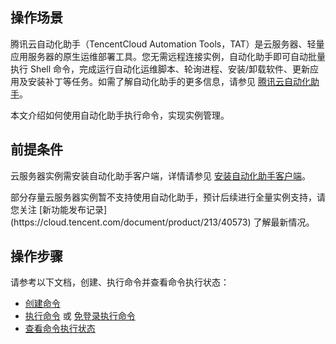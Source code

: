 ## 操作场景
腾讯云自动化助手（TencentCloud Automation Tools，TAT）是云服务器、轻量应用服务器的原生运维部署工具。您无需远程连接实例，自动化助手即可自动批量执行 Shell 命令，完成运行自动化运维脚本、轮询进程、安装/卸载软件、更新应用及安装补丁等任务。如需了解自动化助手的更多信息，请参见 [腾讯云自动化助手](https://cloud.tencent.com/document/product/1340/50752)。

本文介绍如何使用自动化助手执行命令，实现实例管理。

## 前提条件
云服务器实例需安装自动化助手客户端，详情请参见 [安装自动化助手客户端](https://cloud.tencent.com/document/product/1340/51945)。


<dx-alert infotype="explain" title="">
部分存量云服务器实例暂不支持使用自动化助手，预计后续进行全量实例支持，请您关注 [新功能发布记录](https://cloud.tencent.com/document/product/213/40573) 了解最新情况。
</dx-alert>




## 操作步骤
请参考以下文档，创建、执行命令并查看命令执行状态：
- [创建命令](https://cloud.tencent.com/document/product/1340/50821#.E6.AD.A5.E9.AA.A42.EF.BC.9A.E5.88.9B.E5.BB.BA.E5.91.BD.E4.BB.A4)
- [执行命令](https://cloud.tencent.com/document/product/1340/50821#.E6.AD.A5.E9.AA.A43.EF.BC.9A.E6.89.A7.E8.A1.8C.E5.91.BD.E4.BB.A4) 或 [免登录执行命令](https://cloud.tencent.com/document/product/1340/51946)
- [查看命令执行状态](https://cloud.tencent.com/document/product/1340/52144)
